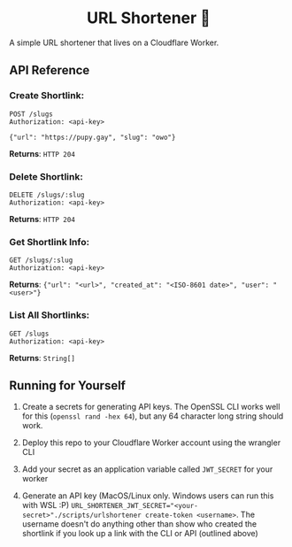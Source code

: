 <h1 align="center">URL Shortener 🔗</h1>

A simple URL shortener that lives on a Cloudflare Worker.

## API Reference
### Create Shortlink:
```http
POST /slugs
Authorization: <api-key>

{"url": "https://pupy.gay", "slug": "owo"}
```
**Returns**: `HTTP 204`

### Delete Shortlink:
```http
DELETE /slugs/:slug
Authorization: <api-key>
```
**Returns**: `HTTP 204`

### Get Shortlink Info:
```http
GET /slugs/:slug
Authorization: <api-key>
```

**Returns**: `{"url": "<url>", "created_at": "<ISO-8601 date>", "user": "<user>"}`

### List All Shortlinks:
```http
GET /slugs
Authorization: <api-key>
```

**Returns**: `String[]`

## Running for Yourself
1. Create a secrets for generating API keys. The OpenSSL CLI works well for this (`openssl rand -hex 64`), but any 64 character long string should work.

2. Deploy this repo to your Cloudflare Worker account using the wrangler CLI

3. Add your secret as an application variable called `JWT_SECRET` for your worker

4. Generate an API key (MacOS/Linux only. Windows users can run this with WSL :P) `URL_SHORTENER_JWT_SECRET="<your-secret>"./scripts/urlshortener create-token <username>`. The username doesn't do anything other than show who created the shortlink if you look up a link with the CLI or API (outlined above)
